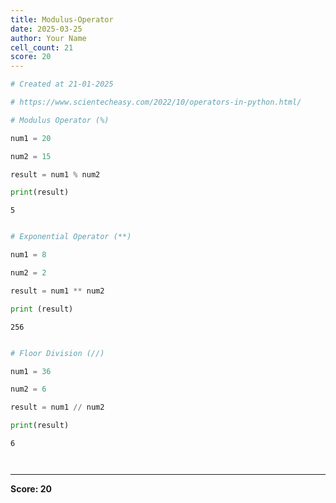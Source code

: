 ```yaml
---
title: Modulus-Operator
date: 2025-03-25
author: Your Name
cell_count: 21
score: 20
---
```


```python
# Created at 21-01-2025
```


```python
# https://www.scientecheasy.com/2022/10/operators-in-python.html/
```


```python
# Modulus Operator (%)
```


```python
num1 = 20
```


```python
num2 = 15
```


```python
result = num1 % num2
```


```python
print(result)
```

    5



```python

```


```python
# Exponential Operator (**)
```


```python
num1 = 8
```


```python
num2 = 2
```


```python
result = num1 ** num2
```


```python
print (result)
```

    256



```python

```


```python
# Floor Division (//)
```


```python
num1 = 36
```


```python
num2 = 6
```


```python
result = num1 // num2
```


```python
print(result)
```

    6



```python

```


```python

```


---
**Score: 20**
